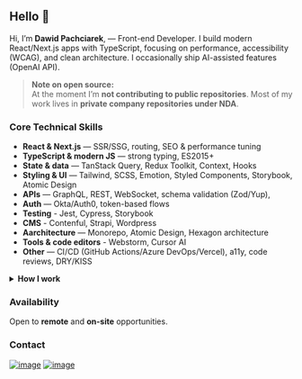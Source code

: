## Hello 👋

Hi, I’m **Dawid Pachciarek**, — Front-end Developer. I build modern React/Next.js apps with TypeScript, focusing on performance, accessibility (WCAG), and clean architecture. I occasionally ship AI-assisted features (OpenAI API).

> **Note on open source:**  
> At the moment I’m **not contributing to public repositories**. Most of my work lives in **private company repositories under NDA**.

### Core Technical Skills 
- **React & Next.js** — SSR/SSG, routing, SEO & performance tuning  
- **TypeScript & modern JS** — strong typing, ES2015+  
- **State & data** — TanStack Query, Redux Toolkit, Context, Hooks  
- **Styling & UI** — Tailwind, SCSS, Emotion, Styled Components, Storybook, Atomic Design  
- **APIs** — GraphQL, REST, WebSocket, schema validation (Zod/Yup),
- **Auth** — Okta/Auth0, token-based flows
- **Testing** - Jest, Cypress, Storybook
- **CMS** - Contenful, Strapi, Wordpress
- **Aarchitecture** — Monorepo, Atomic Design, Hexagon architecture 
- **Tools & code editors** - Webstorm, Cursor AI
- **Other** — CI/CD (GitHub Actions/Azure DevOps/Vercel), a11y, code reviews, DRY/KISS

<details>
  <summary><strong>How I work</strong></summary>

- Clear, maintainable code and pragmatic documentation  
- Predictable delivery, strong collaboration, thoughtful code reviews  
- Performance and accessibility treated as first-class requirements  
</details>

### Availability
Open to **remote** and **on-site** opportunities.

### Contact
[![image](https://img.shields.io/badge/LinkedIn-0077B5?style=for-the-badge&logo=linkedin&logoColor=white)](https://www.linkedin.com/in/dawid-pachciarek/)
[![image](https://img.shields.io/badge/Gmail-D14836?style=for-the-badge&logo=gmail&logoColor=white)](mailto:dawid.pachciarek.5@gmail.com
)
<!--
**Pachciar3/Pachciar3** is a ✨ _special_ ✨ repository because its `README.md` (this file) appears on your GitHub profile.

Here are some ideas to get you started:

- 🔭 I’m currently working on ...
- 🌱 I’m currently learning ...
- 👯 I’m looking to collaborate on ...
- 🤔 I’m looking for help with ...
- 💬 Ask me about ...
- 📫 How to reach me: ...
- 😄 Pronouns: ...
- ⚡ Fun fact: ...
-->
